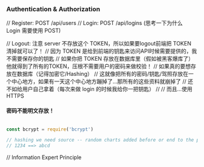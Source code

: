 ### Authentication & Authorization
// Register: POST /api/users
// Login: POST /api/logins (思考一下为什么 Login 需要使用 POST)

// Logout: 注意 server 不存放这个 TOKEN，所以如果要logout前端把 TOKEN 清掉就可以了！
// 因为 TOKEN 是给到前端的钥匙来访问API时候需要提供的，我不需要保存你的钥匙
// 如果你把 TOKEN 存放在数据库里（假如被黑客爆库了）他就得到了所有的TOKEN，压根不需要用户的密码来做校验！
// 如果真的要想存放在数据库（记得加密它/Hashing）
// 这就像把所有的密码/钥匙/驾照存放在一个中心地方，如果有一天这个中心地方蹦掉了...那所有的这些资料就崩掉了
// 还不如给用户自己拿着（每次来做 login 的时候我给你一把钥匙）
//
// 而且...使用HTTPS

#### 密码不能明文存放！
```js

const bcrypt = require('bcrypt')

// hashing we need source -- random charts added before or end to the password
// 1234 ==> abcd

```

// Information Expert Principle